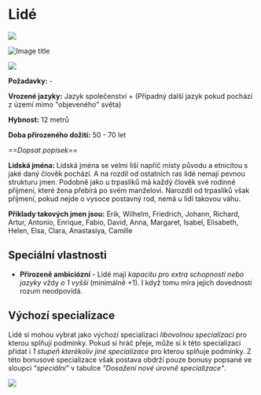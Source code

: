 # Lidé

<img src="/assets/sep_line.png"/>

![Image title](/assets/races/Human.jpeg)

<img src="/assets/sep_line.png"/>

**Požadavky:** -  

**Vrozené jazyky:** Jazyk společenství + (Případný další jazyk pokud pochází z území mimo "objeveného" světa)

**Hybnost:** 12 metrů

**Doba přirozeného dožití:** 50 - 70 let

*==Dopsat popisek==*

**Lidská jména:** Lidská jména se velmi liší napříč místy původu a etnicitou s jaké daný člověk pochází. A na rozdíl od ostatních ras lidé nemají pevnou strukturu jmen. Podobně jako u trpaslíků má každý člověk své rodinné příjmení, které žena přebírá po svém manželovi. Narozdíl od trpaslíků však příjmení, pokud nejde o vysoce postavný rod, nemá u lidí takovou váhu.

**Příklady takových jmen jsou:** Erik, Wilhelm, Friedrich, Johann, Richard, Artur, Antonio, Enrique, Fabio, David, Anna, Margaret, Isabel, Elisabeth, Helen, Elsa, Clara, Anastasiya, Camille

## Speciální vlastnosti

- **Přirozeně ambiciózní** - Lidé mají *kapacitu pro extra schopnosti nebo jazyky* vždy *o 1 vyšší* (minimálně +1). I když tomu míra jejich dovednosti rozum neodpovídá.

## Výchozí specializace

Lidé si mohou vybrat jako výchozí specializaci *libovolnou specializaci* pro kterou splňují podmínky. Pokud si hráč přeje, může si k této specializaci přidat i *1 stupeň kterékoliv jiné specializace* pro kterou splňuje podmínky. Z této bonusové specializace však postava obdrží pouze bonusy popsané ve sloupci *"speciální"* v tabulce *"Dosažení nové úrovně specializace"*.

<img src="/assets/sep_line.png"/>
